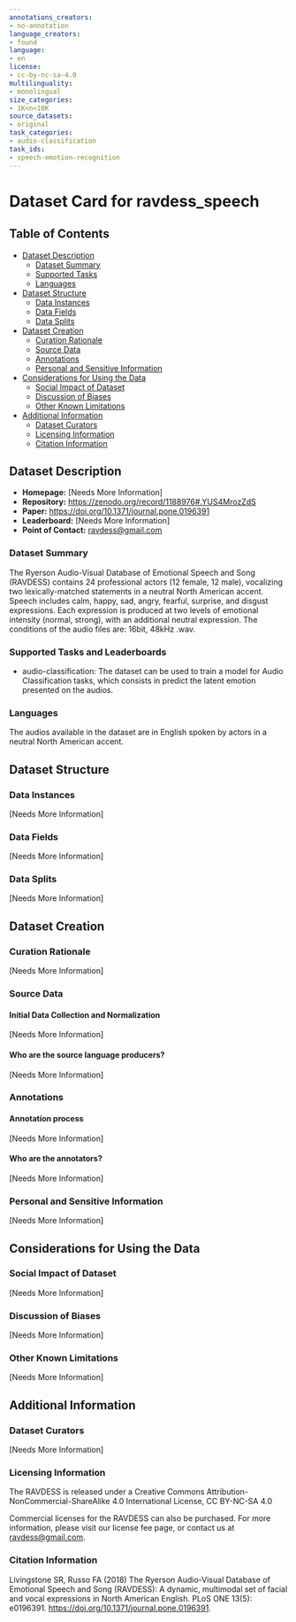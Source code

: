 ```yaml
---
annotations_creators:
- no-annotation
language_creators:
- found
language:
- en
license:
- cc-by-nc-sa-4.0
multilinguality:
- monolingual
size_categories:
- 1K<n<10K
source_datasets:
- original
task_categories:
- audio-classification
task_ids:
- speech-emotion-recognition
---
```


# Dataset Card for ravdess_speech

## Table of Contents
- [Dataset Description](#dataset-description)
  - [Dataset Summary](#dataset-summary)
  - [Supported Tasks](#supported-tasks-and-leaderboards)
  - [Languages](#languages)
- [Dataset Structure](#dataset-structure)
  - [Data Instances](#data-instances)
  - [Data Fields](#data-instances)
  - [Data Splits](#data-instances)
- [Dataset Creation](#dataset-creation)
  - [Curation Rationale](#curation-rationale)
  - [Source Data](#source-data)
  - [Annotations](#annotations)
  - [Personal and Sensitive Information](#personal-and-sensitive-information)
- [Considerations for Using the Data](#considerations-for-using-the-data)
  - [Social Impact of Dataset](#social-impact-of-dataset)
  - [Discussion of Biases](#discussion-of-biases)
  - [Other Known Limitations](#other-known-limitations)
- [Additional Information](#additional-information)
  - [Dataset Curators](#dataset-curators)
  - [Licensing Information](#licensing-information)
  - [Citation Information](#citation-information)

## Dataset Description

- **Homepage:** [Needs More Information]
- **Repository:** https://zenodo.org/record/1188976#.YUS4MrozZdS
- **Paper:** https://doi.org/10.1371/journal.pone.0196391
- **Leaderboard:** [Needs More Information]
- **Point of Contact:** ravdess@gmail.com

### Dataset Summary

The Ryerson Audio-Visual Database of Emotional Speech and Song (RAVDESS) contains 24 professional actors (12 female, 12 male), vocalizing two lexically-matched statements in a neutral North American accent. Speech includes calm, happy, sad, angry, fearful, surprise, and disgust expressions. Each expression is produced at two levels of emotional intensity (normal, strong), with an additional neutral expression. The conditions of the audio files are: 16bit, 48kHz .wav.

### Supported Tasks and Leaderboards

- audio-classification:  The dataset can be used to train a model for Audio Classification tasks, which consists in predict the latent emotion presented on the audios.

### Languages

The audios available in the dataset are in English spoken by actors in a neutral North American accent.

## Dataset Structure

### Data Instances

[Needs More Information]

### Data Fields

[Needs More Information]

### Data Splits

[Needs More Information]

## Dataset Creation

### Curation Rationale

[Needs More Information]

### Source Data

#### Initial Data Collection and Normalization

[Needs More Information]

#### Who are the source language producers?

[Needs More Information]

### Annotations

#### Annotation process

[Needs More Information]

#### Who are the annotators?

[Needs More Information]

### Personal and Sensitive Information

[Needs More Information]

## Considerations for Using the Data

### Social Impact of Dataset

[Needs More Information]

### Discussion of Biases

[Needs More Information]

### Other Known Limitations

[Needs More Information]

## Additional Information

### Dataset Curators

[Needs More Information]

### Licensing Information

The RAVDESS is released under a Creative Commons Attribution-NonCommercial-ShareAlike 4.0 International License, CC BY-NC-SA 4.0 

Commercial licenses for the RAVDESS can also be purchased.  For more information, please visit our license fee page, or contact us at ravdess@gmail.com.

### Citation Information

Livingstone SR, Russo FA (2018) The Ryerson Audio-Visual Database of Emotional Speech and Song (RAVDESS): A dynamic, multimodal set of facial and vocal expressions in North American English. PLoS ONE 13(5): e0196391. https://doi.org/10.1371/journal.pone.0196391.